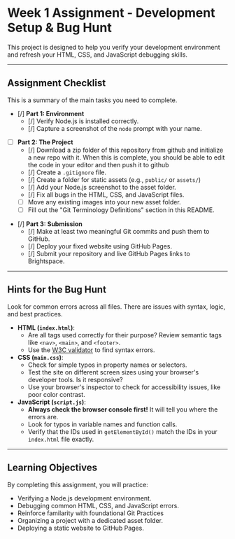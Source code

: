 # Week 1 Assignment - Development Setup & Bug Hunt

This project is designed to help you verify your development environment and refresh your HTML, CSS, and JavaScript debugging skills.

---

## Assignment Checklist

This is a summary of the main tasks you need to complete.

- [/] **Part 1: Environment**
  - [/] Verify Node.js is installed correctly.
  - [/] Capture a screenshot of the `node` prompt with your name.
- [ ] **Part 2: The Project**
  - [/] Download a zip folder of this repository from github and initialize a new repo with it. When this is complete, you should be able to edit the code in your editor and then push it to github
  - [/] Create a `.gitignore` file.
  - [/] Create a folder for static assets (e.g., `public/` or `assets/`)
  - [/] Add your Node.js screenshot to the asset folder.
  - [/] Fix all bugs in the HTML, CSS, and JavaScript files.
  - [ ] Move any existing images into your new asset folder.
  - [ ] Fill out the "Git Terminology Definitions" section in this README.
- [/] **Part 3: Submission**
  - [/] Make at least two meaningful Git commits and push them to GitHub.
  - [/] Deploy your fixed website using GitHub Pages.
  - [/] Submit your repository and live GitHub Pages links to Brightspace.

---

## Hints for the Bug Hunt

Look for common errors across all files. There are issues with syntax, logic, and best practices.

- **HTML (`index.html`)**:
  - Are all tags used correctly for their purpose? Review semantic tags like `<nav>`, `<main>`, and `<footer>`.
  - Use the [W3C validator](https://validator.w3.org/) to find syntax errors.
- **CSS (`main.css`)**:
  - Check for simple typos in property names or selectors.
  - Test the site on different screen sizes using your browser's developer tools. Is it responsive?
  - Use your browser's inspector to check for accessibility issues, like poor color contrast.
- **JavaScript (`script.js`)**:
  - **Always check the browser console first!** It will tell you where the errors are.
  - Look for typos in variable names and function calls.
  - Verify that the IDs used in `getElementById()` match the IDs in your `index.html` file exactly.

---


## Learning Objectives

By completing this assignment, you will practice:

- Verifying a Node.js development environment.
- Debugging common HTML, CSS, and JavaScript errors.
- Reinforce familarity with foundational Git Practices
- Organizing a project with a dedicated asset folder.
- Deploying a static website to GitHub Pages.
